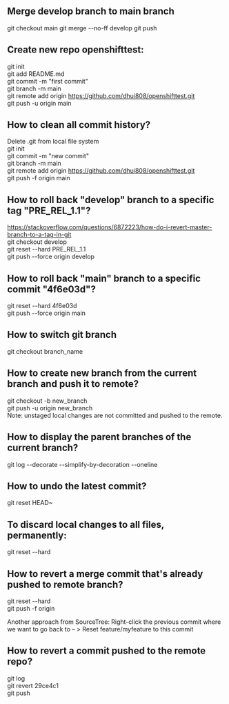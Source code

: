 ## Merge develop branch to main branch
  git checkout main
  git merge --no-ff develop
  git push

## Create new repo openshifttest:
  git init  
  git add README.md  
  git commit -m "first commit"  
  git branch -m main  
  git remote add origin https://github.com/dhui808/openshifttest.git  
  git push -u origin main  

## How to clean all commit history?
  Delete .git from local file system  
  git init  
  git commit -m "new commit"  
  git branch -m main  
  git remote add origin https://github.com/dhui808/openshifttest.git  
  git push -f origin main
  
## How to roll back "develop" branch to a specific tag "PRE_REL_1.1"?
  https://stackoverflow.com/questions/6872223/how-do-i-revert-master-branch-to-a-tag-in-git  
  git checkout develop  
  git reset --hard PRE_REL_1.1  
  git push --force origin develop  

## How to roll back "main" branch to a specific commit "4f6e03d"?
  git reset --hard 4f6e03d  
  git push --force origin main 
  
## How to switch git branch
  git checkout branch_name

## How to create new branch from the current branch and push it to remote?
  git checkout -b new_branch  
  git push -u origin new_branch  
  Note: unstaged local changes are not committed and pushed to the remote.  

## How to display the parent branches of the current branch?
  git log --decorate --simplify-by-decoration --oneline

## How to undo the latest commit?
  git reset HEAD~  

## To discard local changes to all files, permanently: 
  git reset --hard
  
## How to revert a merge commit that's already pushed to remote branch?
  git reset --hard <commit-hash-prior-to-merge>  
  git push -f origin <remote-branch-name>
  
  Another approach from SourceTree:
  Right-click the previous commit where we want to go back to – > Reset feature/myfeature to this commit

## How to revert a commit pushed to the remote repo?
  git log  
  git revert 29ce4c1  
  git push
 
